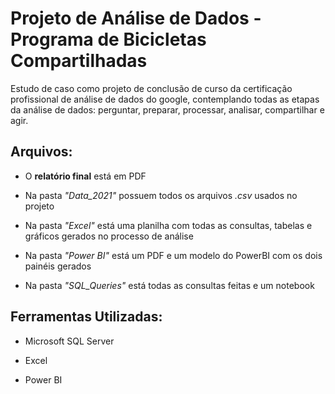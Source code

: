 # Projeto de Análise de Dados - Programa de Bicicletas Compartilhadas

Estudo de caso como projeto de conclusão de curso da certificação profissional de análise de dados do google, contemplando todas as etapas da análise de dados: perguntar, preparar, processar, analisar, compartilhar e agir.

## Arquivos:

- O **relatório final** está em PDF

- Na pasta *"Data_2021"* possuem todos os arquivos *.csv* usados no projeto

- Na pasta *"Excel"* está uma planilha com todas as consultas, tabelas e gráficos gerados no processo de análise

- Na pasta *"Power BI"* está um PDF e um modelo do PowerBI com os dois painéis gerados

- Na pasta *"SQL_Queries"* está todas as consultas feitas e um notebook

## Ferramentas Utilizadas:

- Microsoft SQL Server

- Excel

- Power BI
